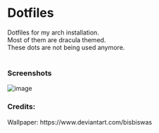 # Dotfiles
Dotfiles for my arch installation.<br>
Most of them are dracula themed.<br>
These dots are not being used anymore.<br>
<br>
<h3>Screenshots<br></h3>

![image](https://cdn.discordapp.com/attachments/831056036969840671/889429754015539230/RICE.png)
<br>

<h3>Credits:</h3>
Wallpaper:
https://www.deviantart.com/bisbiswas
